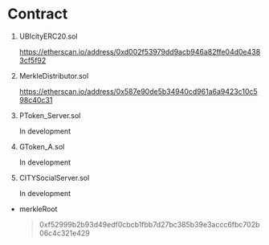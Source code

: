 # Contract

1. UBIcityERC20.sol

   https://etherscan.io/address/0xd002f53979dd9acb946a82ffe04d0e4383cf5f92

2. MerkleDistributor.sol

   https://etherscan.io/address/0x587e90de5b34940cd961a6a9423c10c598c40c31
   
3. PToken_Server.sol

   In development

4. GToken_A.sol

   In development

5. CITYSocialServer.sol

   In development

 - merkleRoot

   > 0xf52999b2b93d49edf0cbcb1fbb7d27bc385b39e3accc6fbc702b06c4c321e429

